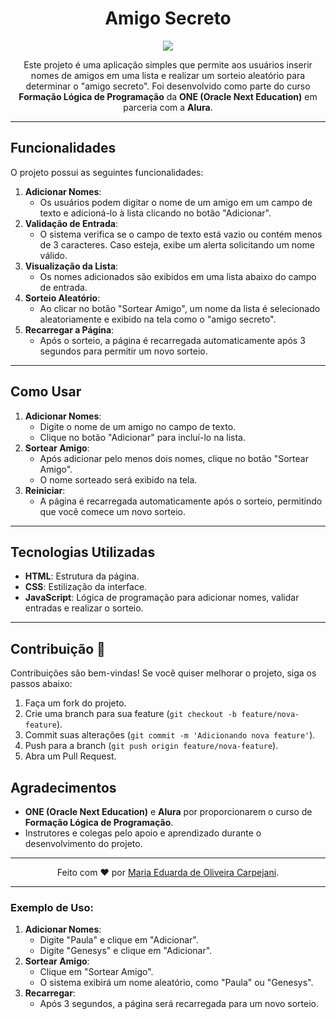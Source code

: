  <h1 align="center">Amigo Secreto </h1>

<div align="center"> <img src="https://github.com/user-attachments/assets/a6d4a9c3-efb7-47a1-8885-f640a19f45e4" > </div>



<p align="center">
  Este projeto é uma aplicação simples que permite aos usuários inserir nomes de amigos em uma lista e realizar um sorteio aleatório para determinar o "amigo secreto". Foi desenvolvido como parte do curso <strong>Formação Lógica de Programação</strong> da <strong>ONE (Oracle Next Education)</strong> em parceria com a <strong>Alura</strong>.
</p>

---

<h2>Funcionalidades </h2>

<p>O projeto possui as seguintes funcionalidades:</p>

<ol>
  <li>
    <strong>Adicionar Nomes</strong>:
    <ul>
      <li>Os usuários podem digitar o nome de um amigo em um campo de texto e adicioná-lo à lista clicando no botão "Adicionar".</li>
    </ul>
  </li>
  <li>
    <strong>Validação de Entrada</strong>:
    <ul>
      <li>O sistema verifica se o campo de texto está vazio ou contém menos de 3 caracteres. Caso esteja, exibe um alerta solicitando um nome válido.</li>
    </ul>
  </li>
  <li>
    <strong>Visualização da Lista</strong>:
    <ul>
      <li>Os nomes adicionados são exibidos em uma lista abaixo do campo de entrada.</li>
    </ul>
  </li>
  <li>
    <strong>Sorteio Aleatório</strong>:
    <ul>
      <li>Ao clicar no botão "Sortear Amigo", um nome da lista é selecionado aleatoriamente e exibido na tela como o "amigo secreto".</li>
    </ul>
  </li>
  <li>
    <strong>Recarregar a Página</strong>:
    <ul>
      <li>Após o sorteio, a página é recarregada automaticamente após 3 segundos para permitir um novo sorteio.</li>
    </ul>
  </li>
</ol>

---

<h2>Como Usar </h2>

<ol>
  <li>
    <strong>Adicionar Nomes</strong>:
    <ul>
      <li>Digite o nome de um amigo no campo de texto.</li>
      <li>Clique no botão "Adicionar" para incluí-lo na lista.</li>
    </ul>
  </li>
  <li>
    <strong>Sortear Amigo</strong>:
    <ul>
      <li>Após adicionar pelo menos dois nomes, clique no botão "Sortear Amigo".</li>
      <li>O nome sorteado será exibido na tela.</li>
    </ul>
  </li>
  <li>
    <strong>Reiniciar</strong>:
    <ul>
      <li>A página é recarregada automaticamente após o sorteio, permitindo que você comece um novo sorteio.</li>
    </ul>
  </li>
</ol>

---

<h2>Tecnologias Utilizadas </h2>

<ul>
  <li><strong>HTML</strong>: Estrutura da página.</li>
  <li><strong>CSS</strong>: Estilização da interface.</li>
  <li><strong>JavaScript</strong>: Lógica de programação para adicionar nomes, validar entradas e realizar o sorteio.</li>
</ul>

---

<h2>Contribuição 🤝</h2>

<p>Contribuições são bem-vindas! Se você quiser melhorar o projeto, siga os passos abaixo:</p>

<ol>
  <li>Faça um fork do projeto.</li>
  <li>Crie uma branch para sua feature (<code>git checkout -b feature/nova-feature</code>).</li>
  <li>Commit suas alterações (<code>git commit -m 'Adicionando nova feature'</code>).</li>
  <li>Push para a branch (<code>git push origin feature/nova-feature</code>).</li>
  <li>Abra um Pull Request.</li>
</ol>

<h2>Agradecimentos </h2>

<ul>
  <li><strong>ONE (Oracle Next Education)</strong> e <strong>Alura</strong> por proporcionarem o curso de <strong>Formação Lógica de Programação</strong>.</li>
  <li>Instrutores e colegas pelo apoio e aprendizado durante o desenvolvimento do projeto.</li>
</ul>

---

<p align="center">Feito com ❤️ por <a href="https://github.com/seu-usuario">Maria Eduarda de Oliveira Carpejani</a>.</p>

---

<h3>Exemplo de Uso:</h3>

<ol>
  <li>
    <strong>Adicionar Nomes</strong>:
    <ul>
      <li>Digite "Paula" e clique em "Adicionar".</li>
      <li>Digite "Genesys" e clique em "Adicionar".</li>
    </ul>
  </li>
  <li>
    <strong>Sortear Amigo</strong>:
    <ul>
      <li>Clique em "Sortear Amigo".</li>
      <li>O sistema exibirá um nome aleatório, como "Paula" ou "Genesys".</li>
    </ul>
  </li>
  <li>
    <strong>Recarregar</strong>:
    <ul>
      <li>Após 3 segundos, a página será recarregada para um novo sorteio.</li>
    </ul>
  </li>
</ol>

